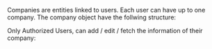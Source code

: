
Companies are entities linked to users. Each user can have up to one company. 
The company object have the follwing structure:  




Only Authorized Users, can add / edit / fetch the information of their company:

